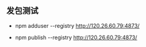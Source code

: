## 发包测试


-  npm adduser --registry http://120.26.60.79:4873/

-  npm publish --registry http://120.26.60.79:4873/
